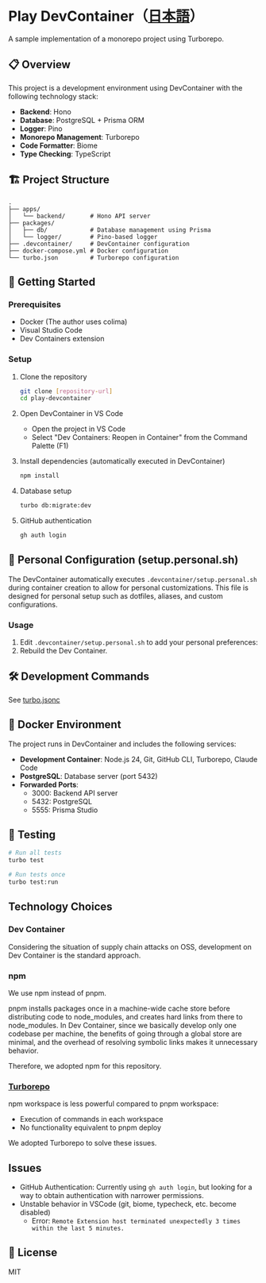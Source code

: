 # Play DevContainer（[日本語](./README.ja.md)）

A sample implementation of a monorepo project using Turborepo.

## 📋 Overview

This project is a development environment using DevContainer with the following technology stack:

- **Backend**: Hono
- **Database**: PostgreSQL + Prisma ORM
- **Logger**: Pino
- **Monorepo Management**: Turborepo
- **Code Formatter**: Biome
- **Type Checking**: TypeScript

## 🏗️ Project Structure

```
.
├── apps/
│   └── backend/       # Hono API server
├── packages/
│   ├── db/            # Database management using Prisma
│   └── logger/        # Pino-based logger
├── .devcontainer/     # DevContainer configuration
├── docker-compose.yml # Docker configuration
└── turbo.json         # Turborepo configuration
```

## 🚀 Getting Started

### Prerequisites

- Docker (The author uses colima)
- Visual Studio Code
- Dev Containers extension

### Setup

1. Clone the repository
   ```bash
   git clone [repository-url]
   cd play-devcontainer
   ```

2. Open DevContainer in VS Code
   - Open the project in VS Code
   - Select "Dev Containers: Reopen in Container" from the Command Palette (F1)

3. Install dependencies (automatically executed in DevContainer)
   ```bash
   npm install
   ```

4. Database setup
   ```bash
   turbo db:migrate:dev
   ```

5. GitHub authentication
   ```bash
   gh auth login
   ```

## 🔧 Personal Configuration (setup.personal.sh)

The DevContainer automatically executes `.devcontainer/setup.personal.sh` during container creation to allow for personal customizations.
This file is designed for personal setup such as dotfiles, aliases, and custom configurations.

### Usage

1. Edit `.devcontainer/setup.personal.sh` to add your personal preferences:
2. Rebuild the Dev Container.

## 🛠️ Development Commands

See [turbo.jsonc](./turbo.jsonc)

## 🐳 Docker Environment

The project runs in DevContainer and includes the following services:

- **Development Container**: Node.js 24, Git, GitHub CLI, Turborepo, Claude Code
- **PostgreSQL**: Database server (port 5432)
- **Forwarded Ports**:
  - 3000: Backend API server
  - 5432: PostgreSQL
  - 5555: Prisma Studio

## 🧪 Testing

```bash
# Run all tests
turbo test

# Run tests once
turbo test:run
```

## Technology Choices

### Dev Container

Considering the situation of supply chain attacks on OSS, development on Dev Container is the standard approach.

### npm
We use npm instead of pnpm.

pnpm installs packages once in a machine-wide cache store before distributing code to node_modules, and creates hard links from there to node_modules.
In Dev Container, since we basically develop only one codebase per machine, the benefits of going through a global store are minimal, and the overhead of resolving symbolic links makes it unnecessary behavior.

Therefore, we adopted npm for this repository.

### [Turborepo](https://turborepo.com/)
npm workspace is less powerful compared to pnpm workspace:
- Execution of commands in each workspace
- No functionality equivalent to pnpm deploy

We adopted Turborepo to solve these issues.

## Issues

- GitHub Authentication: Currently using `gh auth login`, but looking for a way to obtain authentication with narrower permissions.
- Unstable behavior in VSCode (git, biome, typecheck, etc. become disabled)
  - Error: `Remote Extension host terminated unexpectedly 3 times within the last 5 minutes.`

## 📄 License

MIT